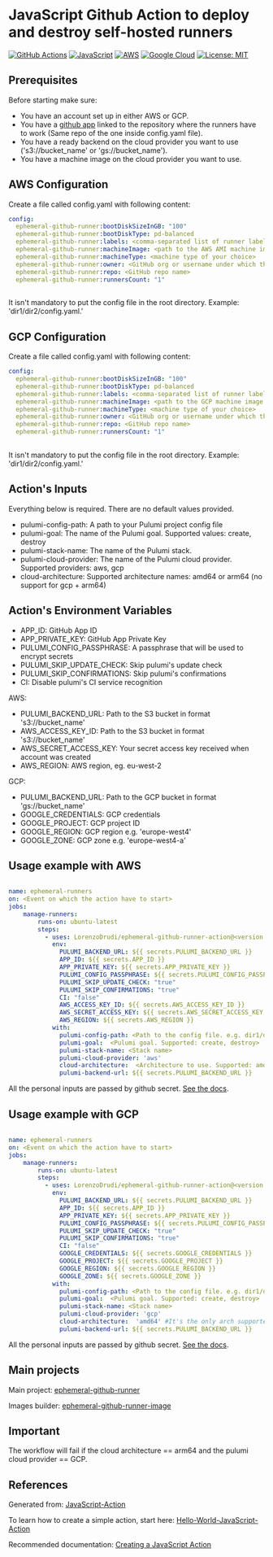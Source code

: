 # JavaScript Github Action to deploy and destroy self-hosted runners

[![GitHub Actions](https://img.shields.io/badge/github%20actions-%232671E5.svg?style=for-the-badge&logo=githubactions&logoColor=white)](https://github.com/features/actions)
[![JavaScript](https://img.shields.io/badge/javascript-%23323330.svg?style=for-the-badge&logo=javascript&logoColor=%23F7DF1E)](https://en.wikipedia.org/wiki/JavaScript)
[![AWS](https://img.shields.io/badge/AWS-%23FF9900.svg?style=for-the-badge&logo=amazon-aws&logoColor=white)](https://aws.amazon.com/)
[![Google Cloud](https://img.shields.io/badge/GoogleCloud-%234285F4.svg?style=for-the-badge&logo=google-cloud&logoColor=white)](https://cloud.google.com/)
[![License: MIT](https://img.shields.io/badge/License-MIT-yellow.svg)](https://opensource.org/licenses/MIT)

## Prerequisites

Before starting make sure:

- You have an account set up in either AWS or GCP.
- You have a [github app](https://github.com/pavlovic-ivan/ephemeral-github-runner/blob/main/QUICKSTART.md#github-app-setup) linked to the repository where the runners have to work (Same repo of the one inside config.yaml file).
- You have a ready backend on the cloud provider you want to use ('s3://bucket_name' or 'gs://bucket_name').
- You have a machine image on the cloud provider you want to use.

## AWS Configuration

Create a file called config.yaml with following content:

```yaml
config:
  ephemeral-github-runner:bootDiskSizeInGB: "100"
  ephemeral-github-runner:bootDiskType: pd-balanced
  ephemeral-github-runner:labels: <comma-separated list of runner labels>
  ephemeral-github-runner:machineImage: <path to the AWS AMI machine image with Github runner installed>
  ephemeral-github-runner:machineType: <machine type of your choice>
  ephemeral-github-runner:owner: <GitHub org or username under which the repo is>
  ephemeral-github-runner:repo: <GitHub repo name>
  ephemeral-github-runner:runnersCount: "1"
  
 ```

 It isn't mandatory to put the  config file in the root directory. Example: 'dir1/dir2/config.yaml.'

## GCP Configuration

Create a file called config.yaml with following content:

```yaml
config:
  ephemeral-github-runner:bootDiskSizeInGB: "100"
  ephemeral-github-runner:bootDiskType: pd-balanced
  ephemeral-github-runner:labels: <comma-separated list of runner labels>
  ephemeral-github-runner:machineImage: <path to the GCP machine image with Github runner installed>
  ephemeral-github-runner:machineType: <machine type of your choice>
  ephemeral-github-runner:owner: <GitHub org or username under which the repo is>
  ephemeral-github-runner:repo: <GitHub repo name>
  ephemeral-github-runner:runnersCount: "1"
  
```

It isn't mandatory to put the  config file in the root directory. Example: 'dir1/dir2/config.yaml.'

## Action's Inputs

Everything below is required. There are no default values provided.

- pulumi-config-path: A path to your Pulumi project config file
- pulumi-goal: The name of the Pulumi goal. Supported values: create, destroy
- pulumi-stack-name: The name of the Pulumi stack.
- pulumi-cloud-provider: The name of the Pulumi cloud provider. Supported providers: aws, gcp
- cloud-architecture: Supported architecture names: amd64 or arm64 (no support for gcp + arm64)

## Action's Environment Variables

- APP_ID: GitHub App ID
- APP_PRIVATE_KEY: GitHub App Private Key
- PULUMI_CONFIG_PASSPHRASE: A passphrase that will be used to encrypt secrets
- PULUMI_SKIP_UPDATE_CHECK: Skip pulumi's update check
- PULUMI_SKIP_CONFIRMATIONS: Skip pulumi's confirmations
- CI: Disable pulumi's CI service recognition

AWS:

- PULUMI_BACKEND_URL: Path to the S3 bucket in format 's3://bucket_name'
- AWS_ACCESS_KEY_ID: Path to the S3 bucket in format 's3://bucket_name'
- AWS_SECRET_ACCESS_KEY: Your secret access key received when account was created
- AWS_REGION: AWS region, eg. eu-west-2

GCP:

- PULUMI_BACKEND_URL: Path to the GCP bucket in format 'gs://bucket_name'
- GOOGLE_CREDENTIALS:  GCP credentials
- GOOGLE_PROJECT: GCP project ID
- GOOGLE_REGION: GCP region e.g. 'europe-west4'
- GOOGLE_ZONE: GCP zone e.g. 'europe-west4-a'

## Usage example with AWS

```yaml

name: ephemeral-runners
on: <Event on which the action have to start>
jobs:
    manage-runners:
        runs-on: ubuntu-latest
        steps:
          - uses: LorenzoDrudi/ephemeral-github-runner-action@<version to use>
            env:
              PULUMI_BACKEND_URL: ${{ secrets.PULUMI_BACKEND_URL }}
              APP_ID: ${{ secrets.APP_ID }}
              APP_PRIVATE_KEY: ${{ secrets.APP_PRIVATE_KEY }}
              PULUMI_CONFIG_PASSPHRASE: ${{ secrets.PULUMI_CONFIG_PASSPHRASE }}
              PULUMI_SKIP_UPDATE_CHECK: "true"
              PULUMI_SKIP_CONFIRMATIONS: "true"
              CI: "false"
              AWS_ACCESS_KEY_ID: ${{ secrets.AWS_ACCESS_KEY_ID }}
              AWS_SECRET_ACCESS_KEY: ${{ secrets.AWS_SECRET_ACCESS_KEY }}
              AWS_REGION: ${{ secrets.AWS_REGION }}
            with:
              pulumi-config-path: <Path to the config file. e.g. dir1/dir2/config.yaml>
              pulumi-goal:  <Pulumi goal. Supported: create, destroy>
              pulumi-stack-name: <Stack name>
              pulumi-cloud-provider: 'aws'
              cloud-architecture:  <Architecture to use. Supported: amd64, arm64>
              pulumi-backend-url: ${{ secrets.PULUMI_BACKEND_URL }}
```

All the personal inputs are passed by github secret.
[See the docs](https://docs.github.com/en/actions/security-guides/encrypted-secrets).

## Usage example with GCP

```yaml

name: ephemeral-runners
on: <Event on which the action have to start>
jobs:
    manage-runners:
        runs-on: ubuntu-latest
        steps:
          - uses: LorenzoDrudi/ephemeral-github-runner-action@<version to use>
            env:
              PULUMI_BACKEND_URL: ${{ secrets.PULUMI_BACKEND_URL }}
              APP_ID: ${{ secrets.APP_ID }}
              APP_PRIVATE_KEY: ${{ secrets.APP_PRIVATE_KEY }}
              PULUMI_CONFIG_PASSPHRASE: ${{ secrets.PULUMI_CONFIG_PASSPHRASE }}
              PULUMI_SKIP_UPDATE_CHECK: "true"
              PULUMI_SKIP_CONFIRMATIONS: "true"
              CI: "false"
              GOOGLE_CREDENTIALS: ${{ secrets.GOOGLE_CREDENTIALS }}
              GOOGLE_PROJECT: ${{ secrets.GOOGLE_PROJECT }}
              GOOGLE_REGION: ${{ secrets.GOOGLE_REGION }}
              GOOGLE_ZONE: ${{ secrets.GOOGLE_ZONE }}
            with:
              pulumi-config-path: <Path to the config file. e.g. dir1/dir2/config.yaml>
              pulumi-goal:  <Pulumi goal. Supported: create, destroy>
              pulumi-stack-name: <Stack name>
              pulumi-cloud-provider: 'gcp'
              cloud-architecture:  'amd64' #It's the only arch supported with gcp cloud provider.
              pulumi-backend-url: ${{ secrets.PULUMI_BACKEND_URL }}
```

All the personal inputs are passed by github secret.
[See the docs](https://docs.github.com/en/actions/security-guides/encrypted-secrets).

## Main projects

Main project: [ephemeral-github-runner](https://github.com/pavlovic-ivan/ephemeral-github-runner)

Images builder: [ephemeral-github-runner-image](https://github.com/pavlovic-ivan/ephemeral-github-runner-image)

## Important

The workflow will fail if the cloud architecture == arm64 and the pulumi cloud provider == GCP.

## References

Generated from: [JavaScript-Action](https://github.com/actions/javascript-action)

To learn how to create a simple action, start here: [Hello-World-JavaScript-Action](https://github.com/actions/hello-world-javascript-action)

Recommended documentation: [Creating a JavaScript Action](https://docs.github.com/en/actions/creating-actions/creating-a-javascript-action)

